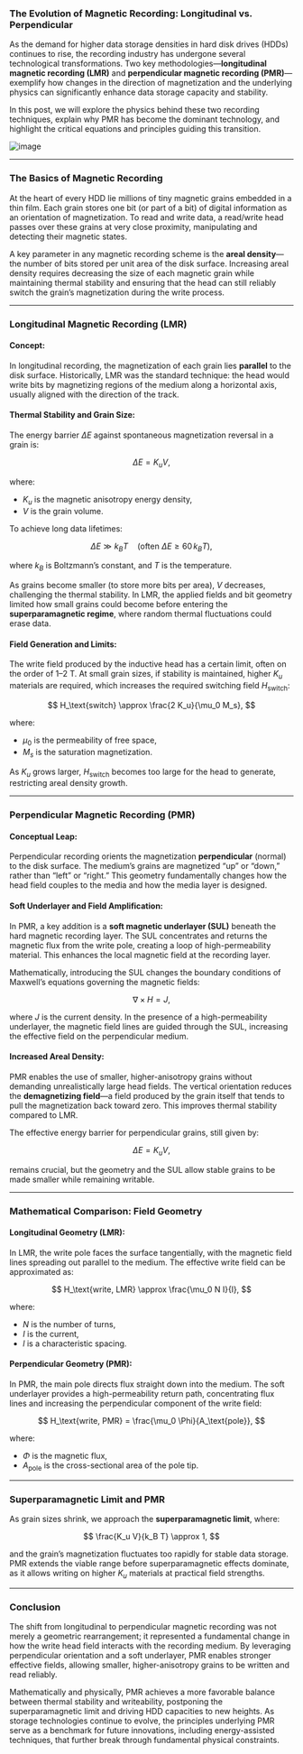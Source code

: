 ### The Evolution of Magnetic Recording: Longitudinal vs. Perpendicular

As the demand for higher data storage densities in hard disk drives (HDDs) continues to rise, the recording industry has undergone several technological transformations. Two key methodologies—**longitudinal magnetic recording (LMR)** and **perpendicular magnetic recording (PMR)**—exemplify how changes in the direction of magnetization and the underlying physics can significantly enhance data storage capacity and stability. 

In this post, we will explore the physics behind these two recording techniques, explain why PMR has become the dominant technology, and highlight the critical equations and principles guiding this transition.

![image](https://github.com/user-attachments/assets/f80b5350-706e-48e5-bb27-9811e3dce547)

---

### The Basics of Magnetic Recording

At the heart of every HDD lie millions of tiny magnetic grains embedded in a thin film. Each grain stores one bit (or part of a bit) of digital information as an orientation of magnetization. To read and write data, a read/write head passes over these grains at very close proximity, manipulating and detecting their magnetic states.

A key parameter in any magnetic recording scheme is the **areal density**—the number of bits stored per unit area of the disk surface. Increasing areal density requires decreasing the size of each magnetic grain while maintaining thermal stability and ensuring that the head can still reliably switch the grain’s magnetization during the write process.

---

### Longitudinal Magnetic Recording (LMR)

#### Concept:
In longitudinal recording, the magnetization of each grain lies **parallel** to the disk surface. Historically, LMR was the standard technique: the head would write bits by magnetizing regions of the medium along a horizontal axis, usually aligned with the direction of the track.

#### Thermal Stability and Grain Size:
The energy barrier $\Delta E$ against spontaneous magnetization reversal in a grain is:

$$
\Delta E = K_u V,
$$

where:
- $K_u$ is the magnetic anisotropy energy density,
- $V$ is the grain volume.

To achieve long data lifetimes:

$$
\Delta E \gg k_B T \quad \text{(often } \Delta E \geq 60 \, k_B T\text{)},
$$

where $k_B$ is Boltzmann’s constant, and $T$ is the temperature. 

As grains become smaller (to store more bits per area), $V$ decreases, challenging the thermal stability. In LMR, the applied fields and bit geometry limited how small grains could become before entering the **superparamagnetic regime**, where random thermal fluctuations could erase data.

#### Field Generation and Limits:
The write field produced by the inductive head has a certain limit, often on the order of 1–2 T. At small grain sizes, if stability is maintained, higher $K_u$ materials are required, which increases the required switching field $H_\text{switch}$:

$$
H_\text{switch} \approx \frac{2 K_u}{\mu_0 M_s},
$$

where:
- $\mu_0$ is the permeability of free space,
- $M_s$ is the saturation magnetization.

As $K_u$ grows larger, $H_\text{switch}$ becomes too large for the head to generate, restricting areal density growth.

---

### Perpendicular Magnetic Recording (PMR)

#### Conceptual Leap:
Perpendicular recording orients the magnetization **perpendicular** (normal) to the disk surface. The medium’s grains are magnetized “up” or “down,” rather than “left” or “right.” This geometry fundamentally changes how the head field couples to the media and how the media layer is designed.

#### Soft Underlayer and Field Amplification:
In PMR, a key addition is a **soft magnetic underlayer (SUL)** beneath the hard magnetic recording layer. The SUL concentrates and returns the magnetic flux from the write pole, creating a loop of high-permeability material. This enhances the local magnetic field at the recording layer.

Mathematically, introducing the SUL changes the boundary conditions of Maxwell’s equations governing the magnetic fields:

$$
\nabla \times H = J,
$$

where $J$ is the current density. In the presence of a high-permeability underlayer, the magnetic field lines are guided through the SUL, increasing the effective field on the perpendicular medium.

#### Increased Areal Density:
PMR enables the use of smaller, higher-anisotropy grains without demanding unrealistically large head fields. The vertical orientation reduces the **demagnetizing field**—a field produced by the grain itself that tends to pull the magnetization back toward zero. This improves thermal stability compared to LMR.

The effective energy barrier for perpendicular grains, still given by:

$$
\Delta E = K_u V,
$$

remains crucial, but the geometry and the SUL allow stable grains to be made smaller while remaining writable.

---

### Mathematical Comparison: Field Geometry

#### Longitudinal Geometry (LMR):
In LMR, the write pole faces the surface tangentially, with the magnetic field lines spreading out parallel to the medium. The effective write field can be approximated as:

$$
H_\text{write, LMR} \approx \frac{\mu_0 N I}{l},
$$

where:
- $N$ is the number of turns,
- $I$ is the current,
- $l$ is a characteristic spacing.

#### Perpendicular Geometry (PMR):
In PMR, the main pole directs flux straight down into the medium. The soft underlayer provides a high-permeability return path, concentrating flux lines and increasing the perpendicular component of the write field:

$$
H_\text{write, PMR} = \frac{\mu_0 \Phi}{A_\text{pole}},
$$

where:
- $\Phi$ is the magnetic flux,
- $A_\text{pole}$ is the cross-sectional area of the pole tip.

---

### Superparamagnetic Limit and PMR

As grain sizes shrink, we approach the **superparamagnetic limit**, where:

$$
\frac{K_u V}{k_B T} \approx 1,
$$

and the grain’s magnetization fluctuates too rapidly for stable data storage. PMR extends the viable range before superparamagnetic effects dominate, as it allows writing on higher $K_u$ materials at practical field strengths.

---

### Conclusion

The shift from longitudinal to perpendicular magnetic recording was not merely a geometric rearrangement; it represented a fundamental change in how the write head field interacts with the recording medium. By leveraging perpendicular orientation and a soft underlayer, PMR enables stronger effective fields, allowing smaller, higher-anisotropy grains to be written and read reliably. 

Mathematically and physically, PMR achieves a more favorable balance between thermal stability and writeability, postponing the superparamagnetic limit and driving HDD capacities to new heights. As storage technologies continue to evolve, the principles underlying PMR serve as a benchmark for future innovations, including energy-assisted techniques, that further break through fundamental physical constraints.
